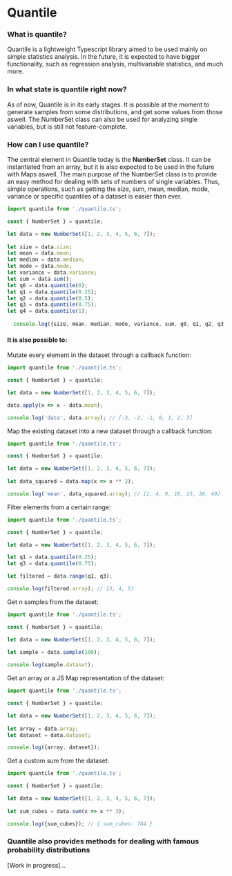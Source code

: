# Quantile
### What is quantile?
Quantile is a lightweight Typescript library aimed to be used mainly on simple statistics analysis. In the future, it is expected to have bigger functionality, such as regression analysis, multivariable statistics, and much more.

### In what state is quantile right now? 
As of now, Quantile is in its early stages. It is possible at the moment to generate samples from some distributions, and get some values from those aswell. The NumberSet class can also be used for analyzing single variables, but is still not feature-complete.

### How can I use quantile?
The central element in Quantile today is the **NumberSet** class. It can be instantiated from an array, but it is also expected to be used in the future with Maps aswell. The main purpose of the NumberSet class is to provide an easy method for dealing with sets of numbers of single variables. Thus, simple operations, such as getting the size, sum, mean, median, mode, variance or specific quantiles of a dataset is easier than ever. 


```ts
import quantile from './quantile.ts';

const { NumberSet } = quantile;

let data = new NumberSet([1, 2, 3, 4, 5, 6, 7]);
  
let size = data.size;
let mean = data.mean;
let median = data.median;
let mode = data.mode;
let variance = data.variance;
let sum = data.sum();
let q0 = data.quantile(0);
let q1 = data.quantile(0.25);
let q2 = data.quantile(0.5);
let q3 = data.quantile(0.75);
let q4 = data.quantile(1);
  
  console.log({size, mean, median, mode, variance, sum, q0, q1, q2, q3, q4});
```

#### It is also possible to:

Mutate every element in the dataset through a callback function:
```ts
import quantile from './quantile.ts';

const { NumberSet } = quantile;

let data = new NumberSet([1, 2, 3, 4, 5, 6, 7]);

data.apply(x => x - data.mean);

console.log('data', data.array); // [-3, -2, -1, 0, 1, 2, 3]
```
Map the existing dataset into a new dataset through a callback function:
```ts
import quantile from './quantile.ts';

const { NumberSet } = quantile;

let data = new NumberSet([1, 2, 3, 4, 5, 6, 7]);
  
let data_squared = data.map(x => x ** 2);

console.log('mean', data_squared.array); // [1, 4, 9, 16, 25, 36, 49]
```
Filter elements from a certain range:
```ts
import quantile from './quantile.ts';

const { NumberSet } = quantile;

let data = new NumberSet([1, 2, 3, 4, 5, 6, 7]);

let q1 = data.quantile(0.25);
let q3 = data.quantile(0.75);

let filtered = data.range(q1, q3);

console.log(filtered.array); // [3, 4, 5]
```
Get n samples from the dataset:
```ts
import quantile from './quantile.ts';

const { NumberSet } = quantile;

let data = new NumberSet([1, 2, 3, 4, 5, 6, 7]);
  
let sample = data.sample(100);

console.log(sample.dataset);
```
Get an array or a JS Map representation of the dataset:
```ts
import quantile from './quantile.ts';

const { NumberSet } = quantile;

let data = new NumberSet([1, 2, 3, 4, 5, 6, 7]);
  
let array = data.array;
let dataset = data.dataset;

console.log({array, dataset});
```
Get a custom sum from the dataset:
```ts
import quantile from './quantile.ts';

const { NumberSet } = quantile;

let data = new NumberSet([1, 2, 3, 4, 5, 6, 7]);
  
let sum_cubes = data.sum(x => x ** 3);

console.log({sum_cubes}); // { sum_cubes: 784 }
```

### Quantile also provides methods for dealing with famous probability distributions
[Work in progress]...
